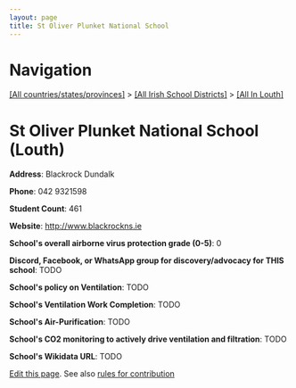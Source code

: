 ```yaml
---
layout: page
title: St Oliver Plunket National School
---
```

# Navigation

[[All countries/states/provinces]](../../..) > [[All Irish School Districts]](../..) > [[All In Louth]](..)

# St Oliver Plunket National School (Louth)

**Address**: Blackrock Dundalk

**Phone**: 042 9321598

**Student Count**: 461

**Website**: <http://www.blackrockns.ie>

**School's overall airborne virus protection grade (0-5)**: 0

**Discord, Facebook, or WhatsApp group for discovery/advocacy for THIS school**: TODO

**School's policy on Ventilation**: TODO

**School's Ventilation Work Completion**: TODO

**School's Air-Purification**: TODO

**School's CO2 monitoring to actively drive ventilation and filtration**: TODO

**School's Wikidata URL**: TODO


[Edit this page](https://github.com/ventilate-schools/Ireland/edit/main/./Louth/St_Oliver_Plunket_National_School.md). See also [rules for contribution](../../../contribution-rules/)